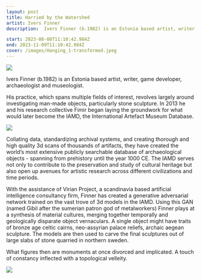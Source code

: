 ```yaml
---
layout: post
title: Harried by the Watershed
artist: Ivers Finner
description:  Ivers Finner (b.1982) is an Estonia based artist, writer, game developer (he did visuals for Playdead's Limbo), and archaeologist.

start: 2023-08-08T11:10:42.984Z
end: 2023-11-09T11:10:42.984Z
cover: /images/Hanging_1-transformed.jpeg
---
```

![](/images/Hanging_1-transformed.jpeg)

Ivers Finner (b.1982) is an Estonia based artist, writer, game developer, archaeologist and museologist. 

His practice, which spans multiple fields of interest, revolves largely around investigating man-made objects, particularly stone sculpture. In 2013 he and his research collective Fimir began laying the groundwork for what would later become the IAMD, the International Artefact Museum Database. 

![](/images/purpose_None_f4a070fa-41b6-4821-9ac5-56134404eb36.png)

Collating data, standardizing archival systems, and creating thorough and high quality 3d scans of thousands of artifacts, they have created the world’s most extensive publicly searchable database of archaeological objects - spanning from prehistory until the year 1000 CE. The IAMD serves not only to contribute to the preservation and study of cultural heritage but also open up avenues for artistic research across different civilizations and time periods. 


With the assistance of Virian Project, a scandinavia based artificial intelligence consultancy firm, Finner has created a generative adversarial network trained on the vast trove of 3d models in the IAMD. Using this GAN (named Gibil after the sumerian patron god of metalworkers) Finner plays at a synthesis of material cultures, merging together temporally and geologically disparate object vernaculars. A single object might have traits of bronze age celtic cairns, neo-assyrian palace reliefs, archaic aegean sculpture. The models are then used to carve the final sculptures out of large slabs of stone quarried in northern sweden. 

What figures then are monuments at once divorced and implicated. A touch of constancy inflected with a topological velleity.

![](images/purpose_None_61b54321-6c02-4ccb-aac8-f6eb1429f452.png.jpg)